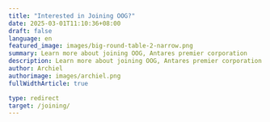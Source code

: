 ```yaml
---
title: "Interested in Joining OOG?"
date: 2025-03-01T11:10:36+08:00
draft: false
language: en
featured_image: images/big-round-table-2-narrow.png
summary: Learn more about joining OOG, Antares premier corporation
description: Learn more about joining OOG, Antares premier corporation
author: Archiel
authorimage: images/archiel.png
fullWidthArticle: true

type: redirect
target: /joining/
---
```

